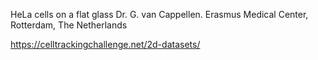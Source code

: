 HeLa cells on a flat glass
Dr. G. van Cappellen. Erasmus Medical Center, Rotterdam, The Netherlands

https://celltrackingchallenge.net/2d-datasets/
